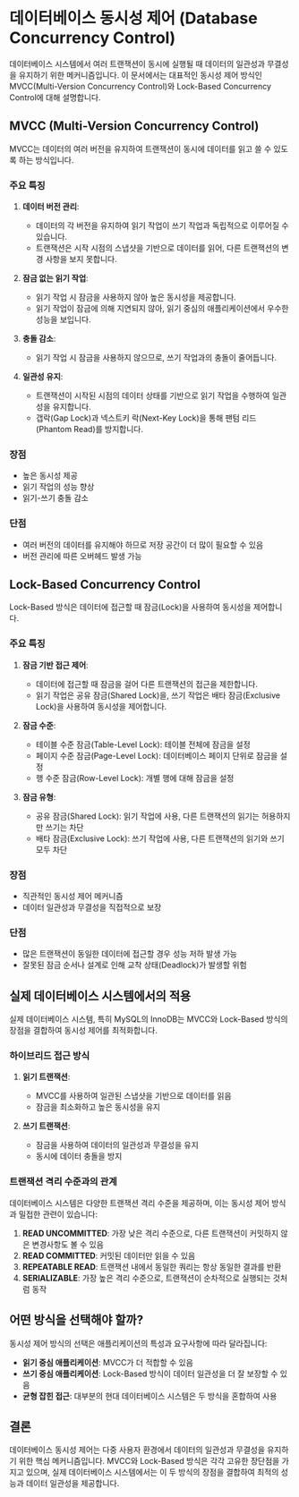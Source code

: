 # 데이터베이스 동시성 제어 (Database Concurrency Control)

데이터베이스 시스템에서 여러 트랜잭션이 동시에 실행될 때 데이터의 일관성과 무결성을 유지하기 위한 메커니즘입니다. 이 문서에서는 대표적인 동시성 제어 방식인 MVCC(Multi-Version Concurrency Control)와 Lock-Based Concurrency Control에 대해 설명합니다.

## MVCC (Multi-Version Concurrency Control)

MVCC는 데이터의 여러 버전을 유지하여 트랜잭션이 동시에 데이터를 읽고 쓸 수 있도록 하는 방식입니다.

### 주요 특징

1. **데이터 버전 관리**: 
   - 데이터의 각 버전을 유지하여 읽기 작업이 쓰기 작업과 독립적으로 이루어질 수 있습니다.
   - 트랜잭션은 시작 시점의 스냅샷을 기반으로 데이터를 읽어, 다른 트랜잭션의 변경 사항을 보지 못합니다.

2. **잠금 없는 읽기 작업**:
   - 읽기 작업 시 잠금을 사용하지 않아 높은 동시성을 제공합니다.
   - 읽기 작업이 잠금에 의해 지연되지 않아, 읽기 중심의 애플리케이션에서 우수한 성능을 보입니다.

3. **충돌 감소**:
   - 읽기 작업 시 잠금을 사용하지 않으므로, 쓰기 작업과의 충돌이 줄어듭니다.

4. **일관성 유지**:
   - 트랜잭션이 시작된 시점의 데이터 상태를 기반으로 읽기 작업을 수행하여 일관성을 유지합니다.
   - 갭락(Gap Lock)과 넥스트키 락(Next-Key Lock)을 통해 팬텀 리드(Phantom Read)를 방지합니다.

### 장점

- 높은 동시성 제공
- 읽기 작업의 성능 향상
- 읽기-쓰기 충돌 감소

### 단점

- 여러 버전의 데이터를 유지해야 하므로 저장 공간이 더 많이 필요할 수 있음
- 버전 관리에 따른 오버헤드 발생 가능

## Lock-Based Concurrency Control

Lock-Based 방식은 데이터에 접근할 때 잠금(Lock)을 사용하여 동시성을 제어합니다.

### 주요 특징

1. **잠금 기반 접근 제어**:
   - 데이터에 접근할 때 잠금을 걸어 다른 트랜잭션의 접근을 제한합니다.
   - 읽기 작업은 공유 잠금(Shared Lock)을, 쓰기 작업은 배타 잠금(Exclusive Lock)을 사용하여 동시성을 제어합니다.

2. **잠금 수준**:
   - 테이블 수준 잠금(Table-Level Lock): 테이블 전체에 잠금을 설정
   - 페이지 수준 잠금(Page-Level Lock): 데이터베이스 페이지 단위로 잠금을 설정
   - 행 수준 잠금(Row-Level Lock): 개별 행에 대해 잠금을 설정

3. **잠금 유형**:
   - 공유 잠금(Shared Lock): 읽기 작업에 사용, 다른 트랜잭션의 읽기는 허용하지만 쓰기는 차단
   - 배타 잠금(Exclusive Lock): 쓰기 작업에 사용, 다른 트랜잭션의 읽기와 쓰기 모두 차단

### 장점

- 직관적인 동시성 제어 메커니즘
- 데이터 일관성과 무결성을 직접적으로 보장

### 단점

- 많은 트랜잭션이 동일한 데이터에 접근할 경우 성능 저하 발생 가능
- 잘못된 잠금 순서나 설계로 인해 교착 상태(Deadlock)가 발생할 위험

## 실제 데이터베이스 시스템에서의 적용

실제 데이터베이스 시스템, 특히 MySQL의 InnoDB는 MVCC와 Lock-Based 방식의 장점을 결합하여 동시성 제어를 최적화합니다.

### 하이브리드 접근 방식

1. **읽기 트랜잭션**:
   - MVCC를 사용하여 일관된 스냅샷을 기반으로 데이터를 읽음
   - 잠금을 최소화하고 높은 동시성을 유지

2. **쓰기 트랜잭션**:
   - 잠금을 사용하여 데이터의 일관성과 무결성을 유지
   - 동시에 데이터 충돌을 방지

### 트랜잭션 격리 수준과의 관계

데이터베이스 시스템은 다양한 트랜잭션 격리 수준을 제공하며, 이는 동시성 제어 방식과 밀접한 관련이 있습니다:

1. **READ UNCOMMITTED**: 가장 낮은 격리 수준으로, 다른 트랜잭션이 커밋하지 않은 변경사항도 볼 수 있음
2. **READ COMMITTED**: 커밋된 데이터만 읽을 수 있음
3. **REPEATABLE READ**: 트랜잭션 내에서 동일한 쿼리는 항상 동일한 결과를 반환
4. **SERIALIZABLE**: 가장 높은 격리 수준으로, 트랜잭션이 순차적으로 실행되는 것처럼 동작

## 어떤 방식을 선택해야 할까?

동시성 제어 방식의 선택은 애플리케이션의 특성과 요구사항에 따라 달라집니다:

- **읽기 중심 애플리케이션**: MVCC가 더 적합할 수 있음
- **쓰기 중심 애플리케이션**: Lock-Based 방식이 데이터 일관성을 더 잘 보장할 수 있음
- **균형 잡힌 접근**: 대부분의 현대 데이터베이스 시스템은 두 방식을 혼합하여 사용

## 결론

데이터베이스 동시성 제어는 다중 사용자 환경에서 데이터의 일관성과 무결성을 유지하기 위한 핵심 메커니즘입니다. MVCC와 Lock-Based 방식은 각각 고유한 장단점을 가지고 있으며, 실제 데이터베이스 시스템에서는 이 두 방식의 장점을 결합하여 최적의 성능과 데이터 일관성을 제공합니다.